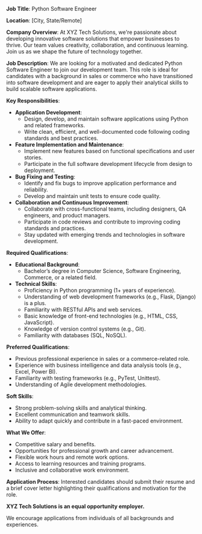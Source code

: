 ﻿
**Job Title**: Python Software Engineer

**Location**: [City, State/Remote]

**Company Overview**: At XYZ Tech Solutions, we're passionate about developing innovative software solutions that empower businesses to thrive. Our team values creativity, collaboration, and continuous learning. Join us as we shape the future of technology together.

**Job Description**: We are looking for a motivated and dedicated Python Software Engineer to join our development team. This role is ideal for candidates with a background in sales or commerce who have transitioned into software development and are eager to apply their analytical skills to build scalable software applications.

**Key Responsibilities**:

-   **Application Development**:
    -   Design, develop, and maintain software applications using Python and related frameworks.
    -   Write clean, efficient, and well-documented code following coding standards and best practices.
-   **Feature Implementation and Maintenance**:
    -   Implement new features based on functional specifications and user stories.
    -   Participate in the full software development lifecycle from design to deployment.
-   **Bug Fixing and Testing**:
    -   Identify and fix bugs to improve application performance and reliability.
    -   Develop and maintain unit tests to ensure code quality.
-   **Collaboration and Continuous Improvement**:
    -   Collaborate with cross-functional teams, including designers, QA engineers, and product managers.
    -   Participate in code reviews and contribute to improving coding standards and practices.
    -   Stay updated with emerging trends and technologies in software development.

**Required Qualifications**:

-   **Educational Background**:
    -   Bachelor’s degree in Computer Science, Software Engineering, Commerce, or a related field.
-   **Technical Skills**:
    -   Proficiency in Python programming (1+ years of experience).
    -   Understanding of web development frameworks (e.g., Flask, Django) is a plus.
    -   Familiarity with RESTful APIs and web services.
    -   Basic knowledge of front-end technologies (e.g., HTML, CSS, JavaScript).
    -   Knowledge of version control systems (e.g., Git).
    -   Familiarity with databases (SQL, NoSQL).

**Preferred Qualifications**:

-   Previous professional experience in sales or a commerce-related role.
-   Experience with business intelligence and data analysis tools (e.g., Excel, Power BI).
-   Familiarity with testing frameworks (e.g., PyTest, Unittest).
-   Understanding of Agile development methodologies.

**Soft Skills**:

-   Strong problem-solving skills and analytical thinking.
-   Excellent communication and teamwork skills.
-   Ability to adapt quickly and contribute in a fast-paced environment.

**What We Offer**:

-   Competitive salary and benefits.
-   Opportunities for professional growth and career advancement.
-   Flexible work hours and remote work options.
-   Access to learning resources and training programs.
-   Inclusive and collaborative work environment.

**Application Process**: Interested candidates should submit their resume and a brief cover letter highlighting their qualifications and motivation for the role.

**XYZ Tech Solutions is an equal opportunity employer.**

We encourage applications from individuals of all backgrounds and experiences.
